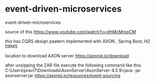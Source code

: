 # event-driven-microservices
event-driven-microservices


source of this https://www.youtube.com/watch?v=sthMcMrspCM

this has CQRS design paatern implemented with AXON , Spring Boot,  H2 DBMS

location to download AXON server
https://axoniq.io/download

after unzipping the ZAR file  execute the following command like this.
C:\Users\pravi7\Downloads\AxonServer\AxonServer-4.5.9>java -jar axonserver.jar
https://axoniq.io/resources/event-sourcing

